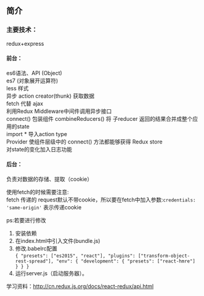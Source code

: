 ## 简介
### 主要技术：
redux+express  

#### 前台：
es6语法、API (Object)  
es7 (对象展开运算符)  
less 样式  
异步 action creator(thunk) 获取数据    
fetch 代替 ajax  
利用Redux Middleware中间件调用异步接口  
connect() 包装组件 
combineReducers() 将 子reducer 返回的结果合并成整个应用的state   
import * 导入action type  
Provider 使组件层级中的 connect() 方法都能够获得 Redux store  
对state的变化加入日志功能

#### 后台：
负责对数据的存储、提取（cookie）  

使用fetch的时候需要注意:  
fetch 传递的 request默认不带cookie，所以要在fetch中加入参数:`credentials: 'same-origin'` 表示传递cookie  

ps:若要进行修改  
1. 安装依赖  
2. 在index.html中引入文件(bundle.js)  
3. 修改.babelrc配置   
`{
  "presets": ["es2015", "react"],
  "plugins": ["transform-object-rest-spread"],
   "env": {
    "development": {
      "presets": ["react-hmre"]
    }
  }
}`
4. 运行server.js（启动服务器）。  

学习资料：http://cn.redux.js.org/docs/react-redux/api.html




